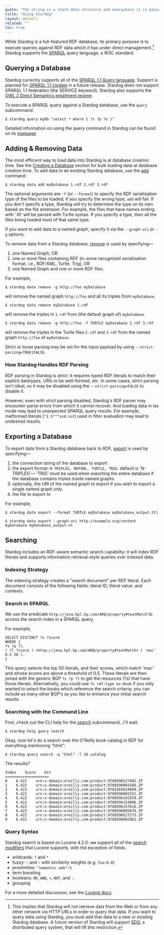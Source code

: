 ```yaml
---
quote: "The string is a stark data structure and everywhere it is passed there is much duplication of process. It is a perfect vehicle for hiding information."
title: "Using Stardog"
layout: default
related: ""
toc: true
---
```


While Stardog is a full-featured RDF database, its primary purpose is to
execute queries against RDF data which it has under direct
management.[^1] Stardog supports the
[SPARQL](http://www.cambridgesemantics.com/2008/09/sparql-by-example)
query language, a W3C standard.

[^1]: This implies that Stardog will not retrieve data from the Web
or from any other network via HTTP URLs in order to query that data. If
you want to query data using Stardog, you must add that data to a new or
existing Stardog database. A future version of Stardog will
support [SDQ](http://weblog.clarkparsia.com/2011/03/07/sdq-information-integration-i%0An-the-real-world/), a distributed query system, that will lift this restriction.

## Querying a Database

Stardog currently supports all of the [SPARQL 1.1 Query
language](http://www.w3.org/TR/sparql11-query/). Support is planned for
[SPARQL 1.1
Update](http://www.w3.org/TR/2012/PR-sparql11-update-20121108) in a
future release. Stardog does not support SPARQL 1.1 federation (the
SERVICE keyword). Stardog also supports the [OWL 2 Direct Semantics
entailment
regime](http://www.w3.org/TR/2012/CR-sparql11-entailment-20121108/).

To execute a SPARQL query against a Stardog database, use the `query`
subcommand:

    $ stardog query myDb "select * where { ?s ?p ?o }"

Detailed information on using the query command in Stardog can be found
on its [manpage](/docs/man/query-execute.html)

## Adding & Removing Data

The most efficient way to load data into Stardog is at database creation
time. See the [Creating a Database](../admin/#create) section for bulk
loading data at database creation time. To add data to an existing
Stardog database, use the [add](/docs/man/data-add.html) command:

    $ stardog data add myDatabase 1.rdf 2.rdf 3.rdf

The optional arguments are `-f` (or `--format`) to specify the RDF
serialization type of the files to be loaded; if you specify the wrong
type, `add` will fail. If you don't specify a type, Stardog will try to
determine the type on its own based on the file extension. For example,
the files that have names ending with '.ttl' will be parsed with Turtle
syntax. If you specify a type, then all the files being loaded must of
that same type.

If you want to add data to a named graph, specify it via the
`--graph-uri` or `-g` options.

To remove data from a Stardog database,
[remove](/docs/man/data-remove.html) is used by specifying—

1.  one Named Graph, OR
2.  one or more files containing RDF (in some recognized serialization
    format, i.e., RDF/XML, Turtle, Trig), OR
3.  one Named Graph and one or more RDF files.

For example,

    $ stardog data remove -g http://foo myDatabase

will remove the named graph `http://foo` and all its triples from
`myDatabase`.

    $ stardog data remove myDatabase 1.rdf

will remove the triples in `1.rdf` from (the default graph of)
`myDatabase`.

    $ stardog data remove -g http://foo -f TURTLE myDatabase 2.rdf 3.rdf

will remove the triples in the Turtle files `2.rdf` and `3.rdf` from the
named graph `http://foo` of `myDatabase`.

Strict or loose parsing may be set for the input payload by using
`--strict-parsing=TRUE|FALSE`.

### How Stardog Handles RDF Parsing

RDF parsing in Stardog is strict: it requires typed RDF literals to
match their explicit datatypes, URIs to be well-formed, etc. In some
cases, strict parsing isn't ideal, so it may be disabled using the
`--strict-parsing=FALSE` to disable it.

However, even with strict parsing disabled, Stardog's RDF parser may
encounter parse errors from which it cannot recover. And loading data in
lax mode may lead to unexpected SPARQL query results. For example,
malformed literals (`"2.5"^^xsd:int`) used in filter evaluation may lead
to undesired results.

## Exporting a Database

To export data from a Stardog database back to RDF,
[export](/docs/man/data-export.html) is used by specifying—

1.  the connection string of the database to export
2.  the export format: `N-TRIPLES, RDFXML, TURTLE, TRIG`. default is
    'N-TRIPLES'— 'TRIG' must be used when exporting the entire database
    if the database contains triples inside named graphs.
3.  optionally, the URI of the named graph to export if you wish to
    export a single named graph only.
4.  the file to export to

For example,

    $ stardog data export --format TURTLE myDatabase myDatabase_output.ttl

    $ stardog data export --graph-uri http://example.org/context myDatabase myDatabase_output.nt

## Searching 
Stardog includes an RDF-aware semantic search capability: it will index
RDF literals and supports information retrieval-style queries over
indexed data.

### Indexing Strategy

The indexing strategy creates a "search document" per RDF literal. Each
document consists of the following fields: literal ID; literal value;
and contexts.

### Search in SPARQL

We use the predicate `http://jena.hpl.hp.com/ARQ/property#textMatch` to
access the search index in a SPARQL query.

For example,

    SELECT DISTINCT ?s ?score 
    WHERE {
    ?s ?p ?l.
    ( ?l ?score ) <http://jena.hpl.hp.com/ARQ/property#textMatch> ( 'mac' 0.5 50 ). 
    }

This query selects the top 50 literals, and their scores, which match
'mac' and whose scores are above a threshold of 0.5. These literals are
then joined with the generic BGP `?s ?p ?l` to get the resources (?s)
that have those literals. Alternatively, you could use
`?s rdf:type ex:Book` if you only wanted to select the books which
reference the search criteria; you can include as many other BGP's as
you like to enhance your initial search results.

### Searching with the Command Line

First, check out the CLI help for the
[search](/docs/man/query-search.html) subcommand...I'll wait.

    $ stardog help query search

Okay, now let's do a search over the O'Reilly book catalog in RDF for
everything mentioning "html":

    $ stardog query search -q "html" -l 10 catalog

The results?

    Index    Score    Hit
    ====================
    0    6.422    urn:x-domain:oreilly.com:product:9780596527402.IP
    1    6.422    urn:x-domain:oreilly.com:product:9780596003166.IP
    2    6.422    urn:x-domain:oreilly.com:product:9781565924949.IP
    3    6.422    urn:x-domain:oreilly.com:product:9780596002251.IP
    4    6.422    urn:x-domain:oreilly.com:product:9780596101978.IP
    5    6.422    urn:x-domain:oreilly.com:product:9780596154066.IP
    6    6.422    urn:x-domain:oreilly.com:product:9780596157616.IP
    7    6.422    urn:x-domain:oreilly.com:product:9780596805876.IP
    8    6.422    urn:x-domain:oreilly.com:product:9780596527273.IP
    9    6.422    urn:x-domain:oreilly.com:product:9780596002961.IP

### Query Syntax

Stardog search is based on Lucene 4.2.0: we support all of the [search
modifiers](http://lucene.apache.org/java/3_4_0/queryparsersyntax.html)
that Lucene supports, with the exception of fields.

-   wildcards: `?` and `*`
-   fuzzy: `~` and `~` with similarity weights (e.g. `foo~0.8`)
-   proximities: `"semantic web"~5`
-   term boosting
-   booleans: `OR`, `AND`, `+`, `NOT`, and `-`.
-   grouping

For a more detailed discussion, see the [Lucene
docs](http://lucene.apache.org/java/3_3_0/queryparsersyntax.html).
